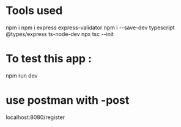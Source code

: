 # Tools used 
npm i
npm i express express-validator
npm i --save-dev typescript @types/express ts-node-dev
npx tsc --init


# To test this app  :
npm run dev

# use postman with -post
localhost:8080/register
